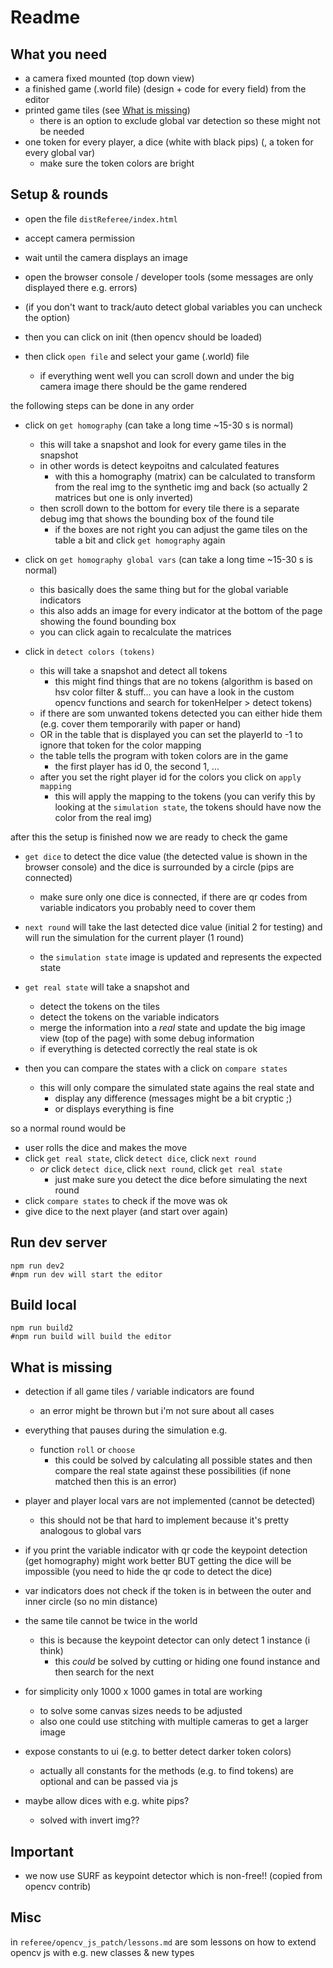 # Readme



## What you need

- a camera fixed mounted (top down view)
- a finished game (.world  file) (design + code for every field) from the editor
- printed game tiles (see [What is missing](./##%20What%20is%20missing))
  - there is an option to exclude global var detection so these might not be needed
- one token for every player, a dice (white with black pips) (, a token for every global var)
  - make sure the token colors are bright


## Setup & rounds

- open the file `distReferee/index.html`

- accept camera permission
- wait until the camera displays an image
- open the browser console / developer tools (some messages are only displayed there e.g. errors)

- (if you don't want to track/auto detect global variables you can uncheck the option)

- then you can click on init (then opencv should be loaded)
- then click `open file` and select your game (.world) file
  - if everything went well you can scroll down and under the big camera image there should be the game rendered

the following steps can be done in any order

- click on `get homography` (can take a long time ~15-30 s is normal)
  - this will take a snapshot and look for every game tiles in the snapshot
  - in other words is detect keypoitns and calculated features
    - with this a homography (matrix) can be calculated to transform from the real img to the synthetic img and back (so actually 2 matrices but one is only inverted)
  - then scroll down to the bottom for every tile there is a separate debug img that shows the bounding box of the found tile
    - if the boxes are not right you can adjust the game tiles on the table a bit and click `get homography` again
    
- click on `get homography global vars` (can take a long time ~15-30 s is normal)
  - this basically does the same thing but for the global variable indicators
  - this also adds an image for every indicator at the bottom of the page showing the found bounding box
  - you can click again to recalculate the matrices
  
  
- click in `detect colors (tokens)`
  - this will take a snapshot and detect all tokens
    - this might find things that are no tokens (algorithm is based on hsv color filter & stuff... you can have a look in the custom opencv functions and search for tokenHelper > detect tokens)
  - if there are som unwanted tokens detected you can either hide them (e.g. cover them temporarily with paper or hand)
  - OR in the table that is displayed you can set the playerId to -1 to ignore that token for the color mapping
  - the table tells the program with token colors are in the game
    - the first player has id 0, the second 1, ...
  - after you set the right player id for the colors you click on `apply mapping`
    - this will apply the mapping to the tokens (you can verify this by looking at the `simulation state`, the tokens should have now the color from the real img)


after this the setup is finished now we are ready to check the game

- `get dice` to detect the dice value (the detected value is shown in the browser console) and the dice is surrounded by a circle (pips are connected)
  - make sure only one dice is connected, if there are qr codes from variable indicators you probably need to cover them

- `next round` will take the last detected dice value (initial 2 for testing) and will run the simulation for the current player (1 round)
  - the `simulation state` image is updated and represents the expected state
  
- `get real state` will take a snapshot and 
  - detect the tokens on the tiles
  - detect the tokens on the variable indicators
  - merge the information into a *real* state and update the big image view (top of the page) with some debug information
  - if everything is detected correctly the real state is ok


- then you can compare the states with a click on `compare states`
  - this will only compare the simulated state agains the real state and
    - display any difference (messages might be a bit cryptic ;)
    - or displays everything is fine 
    
    
so a normal round would be

- user rolls the dice and makes the move
- click `get real state`, click `detect dice`, click `next round`
  - *or* click `detect dice`, click `next round`, click `get real state`
    - just make sure you detect the dice before simulating the next round
- click `compare states` to check if the move was ok
- give dice to the next player (and start over again)







## Run dev server

```
npm run dev2
#npm run dev will start the editor
```


## Build local

```
npm run build2
#npm run build will build the editor
```



## What is missing

- detection if all game tiles / variable indicators are found
  - an error might be thrown but i'm not sure about all cases

- everything that pauses during the simulation e.g.
  - function `roll` or `choose` 
    - this could be solved by calculating all possible states and then compare the real state against these possibilities (if none matched then this is an error)
    
- player and player local vars are not implemented (cannot be detected)
  - this should not be that hard to implement because it's pretty analogous to global vars

- if you print the variable indicator with qr code the keypoint detection (get homography) might work better BUT getting the dice will be impossible (you need to hide the qr code to detect the dice)

- var indicators does not check if the token is in between the outer and inner circle (so no min distance)

- the same tile cannot be twice in the world
  - this is because the keypoint detector can only detect 1 instance (i think)
    - this *could* be solved by cutting or hiding one found instance and then search for the next

- for simplicity only 1000 x 1000 games in total are working
  - to solve some canvas sizes needs to be adjusted
  - also one could use stitching with multiple cameras to get a larger image

- expose constants to ui (e.g. to better detect darker token colors)
  - actually all constants for the methods (e.g. to find tokens) are optional and can be passed via js   

- maybe allow dices with e.g. white pips?
  - solved with invert img??

## Important

- we now use SURF as keypoint detector which is non-free!! (copied from opencv contrib) 


## Misc

in `referee/opencv_js_patch/lessons.md` are som lessons on how to extend opencv js with e.g. new classes & new types
